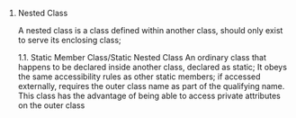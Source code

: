 1. Nested Class

    A nested class is a class defined within another class, should only exist to serve its enclosing class;
    
    1.1. Static Member Class/Static Nested Class
        An ordinary class that happens to be declared inside another class, declared as static;
        It obeys the same accessibility rules as other static members;
        if accessed externally, requires the outer class name as part of the qualifying name.
        This class has the advantage of being able to access private attributes on the outer class
